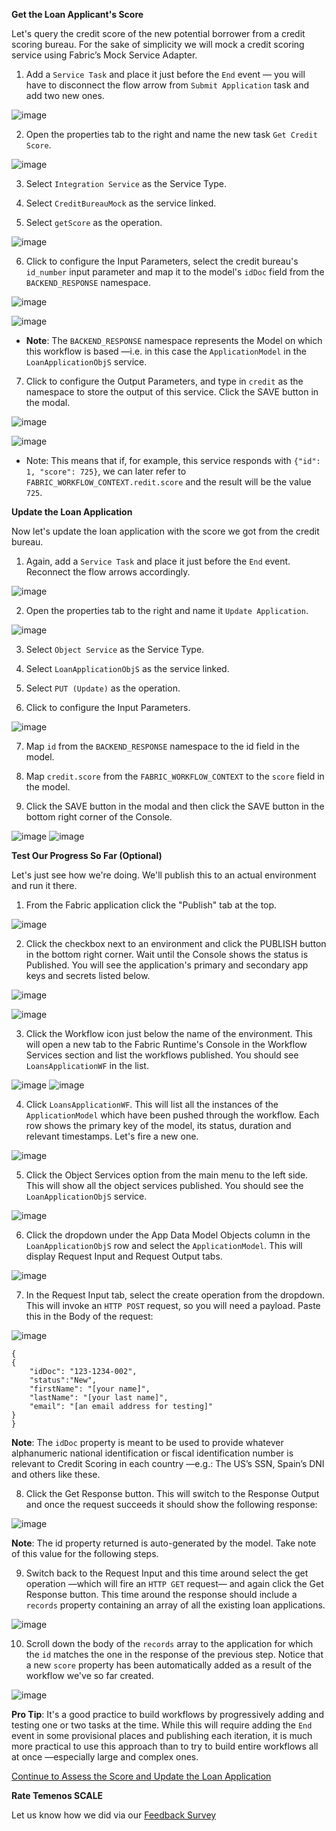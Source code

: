 **Get the Loan Applicant's Score**

Let's query the credit score of the new potential borrower from a credit scoring bureau. For the sake of simplicity we will mock a credit scoring service using Fabric’s Mock Service Adapter.

1. Add a `Service Task` and place it just before the `End` event — you will have to disconnect the flow arrow from `Submit Application` task and add two new ones.

![image](https://github.com/temenos/SCALE2020/blob/main/An%20Introduction%20to%20Quantum%20Fabric%20Capabilities%20and%20Microservice%20Integration/assets/image049.png)

2. Open the properties tab to the right and name the new task `Get Credit Score`.

![image](https://github.com/temenos/SCALE2020/blob/main/An%20Introduction%20to%20Quantum%20Fabric%20Capabilities%20and%20Microservice%20Integration/assets/image051.png)

3.	Select `Integration Service` as the Service Type.

4.	Select `CreditBureauMock` as the service linked.

5.	Select `getScore` as the operation.

![image](https://github.com/temenos/SCALE2020/blob/main/An%20Introduction%20to%20Quantum%20Fabric%20Capabilities%20and%20Microservice%20Integration/assets/image053.png)

6. Click to configure the Input Parameters, select the credit bureau's `id_number` input parameter and map it to the model's `idDoc` field from the `BACKEND_RESPONSE` namespace.

![image](https://github.com/temenos/SCALE2020/blob/main/An%20Introduction%20to%20Quantum%20Fabric%20Capabilities%20and%20Microservice%20Integration/assets/image055.png)

![image](https://github.com/temenos/SCALE2020/blob/main/An%20Introduction%20to%20Quantum%20Fabric%20Capabilities%20and%20Microservice%20Integration/assets/image057.png)

- **Note**: The `BACKEND_RESPONSE` namespace represents the Model on which this workflow is based —i.e. in this case the `ApplicationModel` in the `LoanApplicationObjS` service.

7. Click to configure the Output Parameters, and type in `credit` as the namespace to store the output of this service. Click the SAVE button in the modal.

![image](https://github.com/temenos/SCALE2020/blob/main/An%20Introduction%20to%20Quantum%20Fabric%20Capabilities%20and%20Microservice%20Integration/assets/image059.png)

![image](https://github.com/temenos/SCALE2020/blob/main/An%20Introduction%20to%20Quantum%20Fabric%20Capabilities%20and%20Microservice%20Integration/assets/image061.png)

- Note: This means that if, for example, this service responds with `{"id": 1, "score": 725}`, we can later refer to `FABRIC_WORKFLOW_CONTEXT.redit.score` and the result will be the value `725`.

**Update the Loan Application**

Now let's update the loan application with the score we got from the credit bureau.

1. Again, add a `Service Task` and place it just before the `End` event. Reconnect the flow arrows accordingly.

![image](https://github.com/temenos/SCALE2020/blob/main/An%20Introduction%20to%20Quantum%20Fabric%20Capabilities%20and%20Microservice%20Integration/assets/image063.png)

2. Open the properties tab to the right and name it `Update Application`.

![image](https://github.com/temenos/SCALE2020/blob/main/An%20Introduction%20to%20Quantum%20Fabric%20Capabilities%20and%20Microservice%20Integration/assets/image065.png)

3.	Select `Object Service` as the Service Type.

4.	Select `LoanApplicationObjS` as the service linked.

5.	Select `PUT (Update)` as the operation.

6.	Click to configure the Input Parameters.

![image](https://github.com/temenos/SCALE2020/blob/main/An%20Introduction%20to%20Quantum%20Fabric%20Capabilities%20and%20Microservice%20Integration/assets/image067.png)

7.	Map `id` from the `BACKEND_RESPONSE` namespace to the id field in the model.

8.	Map `credit.score` from the `FABRIC_WORKFLOW_CONTEXT` to the `score` field in the model.

9.	Click the SAVE button in the modal and then click the SAVE button in the bottom right corner of the Console.

![image](https://github.com/temenos/SCALE2020/blob/main/An%20Introduction%20to%20Quantum%20Fabric%20Capabilities%20and%20Microservice%20Integration/assets/image069.png)
![image](https://github.com/temenos/SCALE2020/blob/main/An%20Introduction%20to%20Quantum%20Fabric%20Capabilities%20and%20Microservice%20Integration/assets/image071.png)

**Test Our Progress So Far (Optional)**

Let's just see how we're doing. We'll publish this to an actual environment and run it there.

1. From the Fabric application click the "Publish" tab at the top.

![image](https://github.com/temenos/SCALE2020/blob/main/An%20Introduction%20to%20Quantum%20Fabric%20Capabilities%20and%20Microservice%20Integration/assets/image072.png)

2. Click the checkbox next to an environment and click the PUBLISH button in the bottom right corner. Wait until the Console shows the status is Published. You will see the application's primary and secondary app keys and secrets listed below.

![image](https://github.com/temenos/SCALE2020/blob/main/An%20Introduction%20to%20Quantum%20Fabric%20Capabilities%20and%20Microservice%20Integration/assets/image074.png)

![image](https://github.com/temenos/SCALE2020/blob/main/An%20Introduction%20to%20Quantum%20Fabric%20Capabilities%20and%20Microservice%20Integration/assets/image076.png)

3. Click the Workflow icon just below the name of the environment. This will open a new tab to the Fabric Runtime's Console in the Workflow Services section and list the workflows published. You should see `LoansApplicationWF` in the list.

![image](https://github.com/temenos/SCALE2020/blob/main/An%20Introduction%20to%20Quantum%20Fabric%20Capabilities%20and%20Microservice%20Integration/assets/image078.png)
![image](https://github.com/temenos/SCALE2020/blob/main/An%20Introduction%20to%20Quantum%20Fabric%20Capabilities%20and%20Microservice%20Integration/assets/image080.png)

4. Click `LoansApplicationWF`. This will list all the instances of the `ApplicationModel` which have been pushed through the workflow. Each row shows the primary key of the model, its status, duration and relevant timestamps. Let's fire a new one.

![image](https://github.com/temenos/SCALE2020/blob/main/An%20Introduction%20to%20Quantum%20Fabric%20Capabilities%20and%20Microservice%20Integration/assets/image082.png)

5. Click the Object Services option from the main menu to the left side. This will show all the object services published. You should see the `LoanApplicationObjS` service.

![image](https://github.com/temenos/SCALE2020/blob/main/An%20Introduction%20to%20Quantum%20Fabric%20Capabilities%20and%20Microservice%20Integration/assets/image084.png)

6. Click the dropdown under the App Data Model Objects column in the `LoanApplicationObjS` row and select the `ApplicationModel`. This will display Request Input and Request Output tabs.

![image](https://github.com/temenos/SCALE2020/blob/main/An%20Introduction%20to%20Quantum%20Fabric%20Capabilities%20and%20Microservice%20Integration/assets/image086.png)

7. In the Request Input tab, select the create operation from the dropdown. This will invoke an `HTTP POST` request, so you will need a payload. Paste this in the Body of the request:

![image](https://github.com/temenos/SCALE2020/blob/main/An%20Introduction%20to%20Quantum%20Fabric%20Capabilities%20and%20Microservice%20Integration/assets/image088.png)

```
{
{
	"idDoc": "123-1234-002",
	"status":"New",
	"firstName": "[your name]",
	"lastName": "[your last name]",
	"email": "[an email address for testing]"
}
}
```

**Note**: The `idDoc` property is meant to be used to provide whatever alphanumeric national identification or fiscal identification number is relevant to Credit Scoring in each country —e.g.: The US’s SSN, Spain’s DNI and others like these.

8. Click the Get Response button. This will switch to the Response Output and once the request succeeds it should show the following response:

![image](https://github.com/temenos/SCALE2020/blob/main/An%20Introduction%20to%20Quantum%20Fabric%20Capabilities%20and%20Microservice%20Integration/assets/image090.png)

**Note**: The id property returned is auto-generated by the model. Take note of this value for the following steps.

9. Switch back to the Request Input and this time around select the get operation —which will fire an `HTTP GET` request— and again click the Get Response button. This time around the response should include a `records` property containing an array of all the existing loan applications.

![image](https://github.com/temenos/SCALE2020/blob/main/An%20Introduction%20to%20Quantum%20Fabric%20Capabilities%20and%20Microservice%20Integration/assets/image092.png)

10. Scroll down the body of the `records` array to the application for which the `id` matches the one in the response of the previous step. Notice that a new `score` property has been automatically added as a result of the workflow we've so far created.

![image](https://github.com/temenos/SCALE2020/blob/main/An%20Introduction%20to%20Quantum%20Fabric%20Capabilities%20and%20Microservice%20Integration/assets/image094.png)

**Pro Tip**: It's a good practice to build workflows by progressively adding and testing one or two tasks at the time. While this will require adding the `End` event in some provisional places and publishing each iteration, it is much more practical to use this approach than to try to build entire workflows all at once —especially large and complex ones.

[Continue to Assess the Score and Update the Loan Application](https://github.com/temenos/SCALE2020/blob/main/An%20Introduction%20to%20Quantum%20Fabric%20Capabilities%20and%20Microservice%20Integration/Module3-CreatingAQuantumFabricWorkflow3.md)

**Rate Temenos SCALE**

Let us know how we did via our [Feedback Survey]()